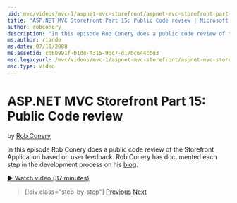 ```yaml
---
uid: mvc/videos/mvc-1/aspnet-mvc-storefront/aspnet-mvc-storefront-part-15-public-code-review
title: "ASP.NET MVC Storefront Part 15: Public Code review | Microsoft Docs"
author: robconery
description: "In this episode Rob Conery does a public code review of the Storefront Application based on user feedback. Rob Conery has documented each step in the develop..."
ms.author: riande
ms.date: 07/10/2008
ms.assetid: c06b991f-b1d8-4315-9bc7-d17bc644cbd3
msc.legacyurl: /mvc/videos/mvc-1/aspnet-mvc-storefront/aspnet-mvc-storefront-part-15-public-code-review
msc.type: video
---
```

ASP.NET MVC Storefront Part 15: Public Code review
====================
by [Rob Conery](https://github.com/robconery)

In this episode Rob Conery does a public code review of the Storefront Application based on user feedback. Rob Conery has documented each step in the development process on his [blog](http://blog.wekeroad.com/mvc-storefront/mvcstore-part-15/).

[&#9654; Watch video (37 minutes)](https://channel9.msdn.com/Blogs/ASP-NET-Site-Videos/aspnet-mvc-storefront-part-15-public-code-review)

> [!div class="step-by-step"]
> [Previous](aspnet-mvc-storefront-part-14-rich-client-interaction.md)
> [Next](aspnet-mvc-storefront-part-16-membership-redo-with-openid.md)
